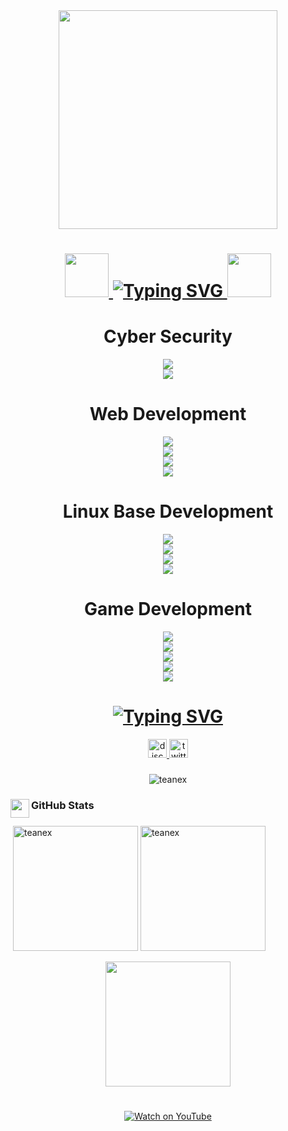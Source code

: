 <div align="center">
  <img height="350" src="https://camo.githubusercontent.com/359e7fc5c22e035b02d6120b41c5d5464994e374bf7a208ac14244becf67949e/68747470733a2f2f692e70696e696d672e636f6d2f6f726967696e616c732f30322f30312f31652f30323031316563383535343237376238633730626632326662313932313233632e676966"  />
</div>

###
<h1 align="center">
<a 
  href="https://git.io/typing-svg"> <img height="70" src="https://camo.githubusercontent.com/b676b05351a07be167a2abc0ce43a28e21c1e3b7dfaafdbfe39b11e139d454ac/68747470733a2f2f6d656469612e67697068792e636f6d2f6d656469612f334f586335694d345679624c7a4b416f42522f67697068792e676966"  /> <img src="https://readme-typing-svg.demolab.com?font=Fira+Code&weight=600&pause=1000&center=true&vCenter=true&width=435&lines=+++++++++++++++++Hi%2C+I'm+Nethsara+Daheminda" alt="Typing SVG" /> <img height="70" src="https://camo.githubusercontent.com/7a94504569b436498bc9a595d68ed1a06689c81a00c3bedf0db451f2e769375b/68747470733a2f2f6d656469612e67697068792e636f6d2f6d656469612f3833773853677971665966465a3549476f462f67697068792e676966"  />
</a>
</h1>

###
<h1 align="center"> Cyber Security </h1>

<div align="center">
  <img height="" src="https://camo.githubusercontent.com/992c4fa06a31e9dc7f4518295b1a25aecdb59047a18f21b9ed37289f5fb39d92/68747470733a2f2f696d672e736869656c64732e696f2f62616467652f507974686f6e2d3030303030302e7376673f7374796c653d666f722d7468652d6261646765266c6f676f3d707974686f6e266c6f676f436f6c6f723d626c7565"  />
</div>

<div align="center">
  <img height="" src="https://camo.githubusercontent.com/1e8158e78e94e93dd5db535c04ede40e88644a3603974dd008ec8b505877decb/68747470733a2f2f696d672e736869656c64732e696f2f62616467652f4b616c692532304c696e75782d3030303030302e7376673f7374796c653d666f722d7468652d6261646765266c6f676f3d6b616c696c696e7578266c6f676f436f6c6f723d626c7565"  />
</div>

<p>
<h1 align="center">  </h1>
</p>

###
<h1 align="center"> Web Development </h1>
<div align="center">
  <img height="" src="https://camo.githubusercontent.com/f55e0c3a41180d4504123b31d0de0a1209a596091152da177b62c9f3b6f84405/68747470733a2f2f696d672e736869656c64732e696f2f62616467652f4353532d3030303030302e7376673f7374796c653d666f722d7468652d6261646765266c6f676f3d43535333266c6f676f436f6c6f723d626c7565"  />
</div>

<div align="center">
  <img height="" src="https://camo.githubusercontent.com/6f4e758a80ee417d06c567887de675cb2535f961749b3b4eba2c8167f34f8b99/68747470733a2f2f696d672e736869656c64732e696f2f62616467652f48544d4c352d3030303030302e7376673f7374796c653d666f722d7468652d6261646765266c6f676f3d68746d6c35266c6f676f436f6c6f723d626c7565"  />
</div>

<div align="center">
  <img height="" src="https://camo.githubusercontent.com/1c7f15e2a9a08d88f50701b875c60b5677d2699d69b69e12b2171baa653997e2/68747470733a2f2f696d672e736869656c64732e696f2f62616467652f4d6f6e676f44422d3030303030302e7376673f7374796c653d666f722d7468652d6261646765266c6f676f3d4d6f6e676f4442266c6f676f436f6c6f723d626c7565"  />
</div>

<div align="center">
  <img height="" src="https://camo.githubusercontent.com/e6b5bab7c2341ad180b18b7def325fea37db7890765e35eb05d325708a8b1875/68747470733a2f2f696d672e736869656c64732e696f2f62616467652f4a6176615363726970742d3030303030302e7376673f7374796c653d666f722d7468652d6261646765266c6f676f3d6a617661736372697074266c6f676f436f6c6f723d626c7565"  />
</div>

###
<h1 align="center">  </h1>
<h1 align="center"> Linux Base Development </h1>
<div align="center">
  <img height="" src="https://camo.githubusercontent.com/d21dcbe70cad8dc01a2536f1306f2f9e4c5c2bbff7da382fe544e5b4cd49b837/68747470733a2f2f696d672e736869656c64732e696f2f62616467652f4769742d3030303030302e7376673f7374796c653d666f722d7468652d6261646765266c6f676f3d476974266c6f676f436f6c6f723d626c7565"  />
</div>

<div align="center">
  <img height="" src="https://camo.githubusercontent.com/1c5319523923fa6efa37076e6c351556bc6f4ba20c7cd2bfe15f32c67441b701/68747470733a2f2f696d672e736869656c64732e696f2f62616467652f432b2b2d3030303030302e7376673f7374796c653d666f722d7468652d6261646765266c6f676f3d43706c7573706c7573266c6f676f436f6c6f723d626c7565"  />
</div>

<div align="center">
  <img height="" src="https://camo.githubusercontent.com/e90e0a46e5980db6468f8888a8fede85738651b00000d1882c7352ea59eccdc9/68747470733a2f2f696d672e736869656c64732e696f2f62616467652f5653636f64652d3030303030302e7376673f7374796c653d666f722d7468652d6261646765266c6f676f3d76697375616c73747564696f636f6465266c6f676f436f6c6f723d626c7565"  />
</div>

<div align="center">
  <img height="" src="https://camo.githubusercontent.com/81a182908eec9544ab6ba6845135dfe02c77477efe5940c5302898960ef07255/68747470733a2f2f696d672e736869656c64732e696f2f62616467652f4769746875622d3030303030302e7376673f7374796c653d666f722d7468652d6261646765266c6f676f3d476974687562266c6f676f436f6c6f723d626c7565"  />
</div>

###
<h1 align="center">  </h1>
<h1 align="center"> Game Development </h1>
<div align="center">
  <img height="" src="https://camo.githubusercontent.com/7cd5b7ac3e5e1fbca22ab02c56da5f9be047803205dcc82eb86e9d0428d2edf9/68747470733a2f2f696d672e736869656c64732e696f2f62616467652f556e6974792d3030303030302e7376673f7374796c653d666f722d7468652d6261646765266c6f676f3d556e697479266c6f676f436f6c6f723d626c7565"  />
</div>

<div align="center">
  <img height="" src="https://camo.githubusercontent.com/81a182908eec9544ab6ba6845135dfe02c77477efe5940c5302898960ef07255/68747470733a2f2f696d672e736869656c64732e696f2f62616467652f4769746875622d3030303030302e7376673f7374796c653d666f722d7468652d6261646765266c6f676f3d476974687562266c6f676f436f6c6f723d626c7565"  />
</div>

<div align="center">
  <img height="" src="https://camo.githubusercontent.com/8fd1ffaf2d5556c6846df860c863dc81709218e0a554c5077ec614629dc96c73/68747470733a2f2f696d672e736869656c64732e696f2f62616467652f426c656e6465722d3030303030302e7376673f7374796c653d666f722d7468652d6261646765266c6f676f3d426c656e646572266c6f676f436f6c6f723d626c7565"  />
</div>

<div align="center">
  <img height="" src="https://camo.githubusercontent.com/4a64b3b05da0b3b149c0277783cf894d2f3081ddb970fbc4bfcc1dcfb2bc6b0a/68747470733a2f2f696d672e736869656c64732e696f2f62616467652f496c6c7573747261746f722d3030303030302e7376673f7374796c653d666f722d7468652d6261646765266c6f676f3d61646f6265696c6c7573747261746f72266c6f676f436f6c6f723d626c7565"  />
</div>

<div align="center">
  <img height="" src="https://camo.githubusercontent.com/aa9b85ad617fe5df8a890f899f201870da343be10330ee238e30587916b17332/68747470733a2f2f696d672e736869656c64732e696f2f62616467652f476f6f676c654152436f72652d3030303030302e7376673f7374796c653d666f722d7468652d6261646765266c6f676f3d4152436f7265266c6f676f436f6c6f723d626c7565"  />
</div>

###
<h1> </h1>
<h1 align="center"> <a href="https://git.io/typing-svg"><img src="https://readme-typing-svg.demolab.com?font=Fira+Code&weight=200&size=18&pause=1000&center=true&vCenter=true&multiline=true&width=435&lines=Contact+me%3A" alt="Typing SVG" />
</a>
</h1>

<div align="center">
  
  <a href="https://discord.gg/6yaRwqYK" target="_blank">
    <img height="30" src="https://raw.githubusercontent.com/maurodesouza/profile-readme-generator/master/src/assets/icons/social/discord/default.svg" alt="discord logo"  />
  </a>
  
  <a href="https://x.com/TeaneX99?t=Pg8b2ifQ88lUmuapTqX_Ng&s=09" target="_blank">
    <img height="30" src="https://raw.githubusercontent.com/maurodesouza/profile-readme-generator/master/src/assets/icons/social/twitter/default.svg" alt="twitter logo"  />
  </a>
</div>

###
<p align="center"> <img src="https://komarev.com/ghpvc/?username=teanex&label=Profile%20views&color=0e75b6&style=flat" alt="teanex" /> </p>

###

###
<h3 align="left"> <img align="left" height="30" src="https://camo.githubusercontent.com/aff607cd63e0646140af35a7d29ef305c4db23e131aca7b4d06aea7c2c162b38/68747470733a2f2f6d65646961342e67697068792e636f6d2f6d656469612f4d494762744c5a6f566a626c3062596241642f67697068792e6769663f6369643d656366303565343732743268306938643764636a616f6175396971746368687238393968786d70787a7a6763376c7977267269643d67697068792e676966"  />
GitHub Stats </h3>

###
<p>&nbsp;<img height="200" src="https://github-readme-stats.vercel.app/api?username=teanex&show_icons=true&locale=en&bg_color=0d1117&title_color=ff66ff&text_color=ffffff&icon_color=ff66ff&ring_color=ff66ff&line_color=ff66ff" alt="teanex" /> 
  <img height="200" src="https://github-readme-streak-stats.herokuapp.com/?user=teanex&theme=dark&currStreakLabel=ff66ff&sideNums=ff66ff&ring=ff66ff&fire=ff66ff&currStreakNum=ff66ff&dates=ffffff&sideLabels=ff66ff&stroke=000000" alt="teanex" /> 
</p>

<div align="center">
  <img height="200" src="https://camo.githubusercontent.com/c8c6c51ad0072a128812a8371a77ca915e80e1773cd6d4d9d4b690e2f807772e/68747470733a2f2f6769746875622d726561646d652d73746174732e76657263656c2e6170702f6170692f746f702d6c616e67732f3f757365726e616d653d72756368697261656469726973696e676865267468656d653d746f6b796f6e6967687426686964655f626f726465723d7472756526696e636c7564655f616c6c5f636f6d6d6974733d7472756526636f756e745f707269766174653d74727565266c61796f75743d636f6d70616374"  />
</div>

###
<h1> </h1>
<div align="center">
  <a href="https://youtu.be/AF8LSurfct4?si=p9kcS5FNHOK2D7xc">
      <img height="" src="https://user-images.githubusercontent.com/74038190/212284158-e840e285-664b-44d7-b79b-e264b5e54825.gif" alt="Watch on YouTube" />
  </a>
</div>
